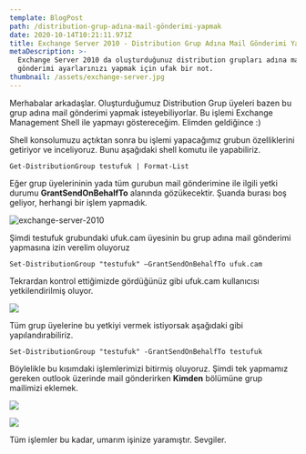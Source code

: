 ```yaml
---
template: BlogPost
path: /distribution-grup-adına-mail-gönderimi-yapmak
date: 2020-10-14T10:21:11.971Z
title: Exchange Server 2010 - Distribution Grup Adına Mail Gönderimi Yapmak
metaDescription: >-
  Exchange Server 2010 da oluşturduğunuz distribution grupları adına mail
  gönderimi ayarlarınızı yapmak için ufak bir not.
thumbnail: /assets/exchange-server.jpg
---
```

Merhabalar arkadaşlar. Oluşturduğumuz Distribution Grup üyeleri bazen bu grup adına mail gönderimi yapmak isteyebiliyorlar. Bu işlemi Exchange Management Shell ile yapmayı göstereceğim. Elimden geldiğince :)

Shell konsolumuzu açtıktan sonra bu işlemi yapacağımız grubun özelliklerini getiriyor ve inceliyoruz. Bunu aşağıdaki shell komutu ile yapabiliriz.



```
Get-DistributionGroup testufuk | Format-List  
```



Eğer grup üyelerininin yada tüm gurubun mail gönderimine ile ilgili yetki durumu **GrantSendOnBehalfTo** alanında gözükecektir. Şuanda burası boş geliyor, herhangi bir işlem yapmadık.

![exchange-server-2010](/assets/exchange1.jpg)

Şimdi testufuk grubundaki ufuk.cam üyesinin bu grup adına mail gönderimi yapmasına izin verelim oluyoruz



```
Set-DistributionGroup "testufuk" –GrantSendOnBehalfTo ufuk.cam
```



Tekrardan kontrol ettiğimizde gördüğünüz gibi ufuk.cam kullanıcısı yetkilendirilmiş oluyor.



![](/assets/exchange2.jpg)

Tüm grup üyelerine bu yetkiyi vermek istiyorsak aşağıdaki gibi yapılandırabiliriz.



```
Set-DistributionGroup "testufuk" -GrantSendOnBehalfTo testufuk
```



Böylelikle bu kısımdaki işlemlerimizi bitirmiş oluyoruz. Şimdi tek yapmamız gereken outlook üzerinde mail gönderirken **Kimden** bölümüne grup mailimizi eklemek.

![](/assets/outlook-tarafi.JPG)

![](/assets/ornek.jpg)



Tüm işlemler bu kadar, umarım işinize yaramıştır. Sevgiler.
